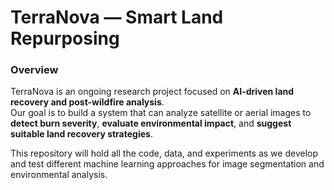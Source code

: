 # TerraNova — Smart Land Repurposing

### Overview
TerraNova is an ongoing research project focused on **AI-driven land recovery and post-wildfire analysis**.  
Our goal is to build a system that can analyze satellite or aerial images to **detect burn severity**, **evaluate environmental impact**, and **suggest suitable land recovery strategies**.  

This repository will hold all the code, data, and experiments as we develop and test different machine learning approaches for image segmentation and environmental analysis.
